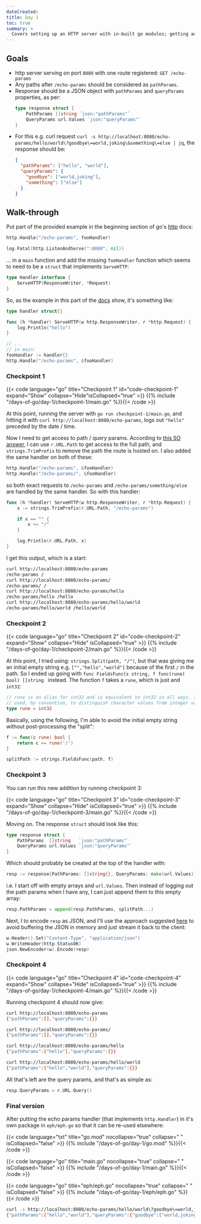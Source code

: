 ```yaml
---
dateCreated:
title: Day 1
toc: true
summary: >
  Covers setting up an HTTP server with in-built go modules; getting access to query params and splitting path params; sending back data as JSON via `json.NewEncoder(w).Encode(resp)`.
---
```


## Goals

- http server serving on port `8080` with one route registered: `GET /echo-params`
- Any paths after `/echo-params` should be considered as `pathParams`.
- Response should be a JSON object with `pathParams` and `queryParams` properties, as per:
  ```go
  type response struct {
      PathParams []string `json:"pathParams"`
      QueryParams url.Values `json:"queryParams"`
  }
  ```
- For this e.g. curl request `curl -s http://localhost:8080/echo-params/hello/world\?goodbye\=world,joking\&something\=else | jq`, the response should be:
  ```json
  {
    "pathParams": ["hello", "world"],
    "queryParams": {
      "goodbye": ["world,joking"],
      "something": ["else"]
    }
  }
  ```

## Walk-through

Put part of the provided example in the beginning section of go's [http](https://pkg.go.dev/net/http#Handler) docs:

```go
http.Handle("/echo-params", fooHandler)

log.Fatal(http.ListenAndServe(":8080", nil))
```

… in a `main` function and add the missing `fooHandler` function which seems to need to be a `struct` that implements `ServeHTTP`:

```go
type Handler interface {
	ServeHTTP(ResponseWriter, *Request)
}
```

So, as the example in this part of the [docs](https://pkg.go.dev/net/http#Handle) show, it's something like:

```go
type handler struct{}

func (h *handler) ServeHTTP(w http.ResponseWriter, r *http.Request) {
    log.Println("hello")
}

// ...
// in main:
fooHandler := handler{}
http.Handle("/echo-params", &fooHandler)
```

### Checkpoint 1

{{< code language="go" title="Checkpoint 1" id="code-checkpoint-1" expand="Show" collapse="Hide"isCollapsed="true" >}}
{{% include "/days-of-go/day-1/checkpoint-1/main.go" %}}{{< /code >}}

At this point, running the server with `go run checkpoint-1/main.go`, and hitting it with `curl http://localhost:8080/echo-params`, logs out `"hello"` preceded by the date / time.

Now I need to get access to path / query params. According to [this SO answer](https://stackoverflow.com/a/34315203/990159), I can use `r.URL.Path` to get access to the full path, and `strings.TrimPrefix` to remove the path the route is hosted on. I also added the same handler on both of these:

```go
http.Handle("/echo-params", &fooHandler)
http.Handle("/echo-params/", &fooHandler)
```

so both exact requests to `/echo-params` and `/echo-params/something/else` are handled by the same handler. So with this handler:

```go
func (h *handler) ServeHTTP(w http.ResponseWriter, r *http.Request) {
	x := strings.TrimPrefix(r.URL.Path, "/echo-params")

	if x == "" {
		x += "/"
	}

	log.Println(r.URL.Path, x)
}
```

I get this output, which is a start:

```txt
curl http://localhost:8080/echo-params
/echo-params /
curl http://localhost:8080/echo-params/
/echo-params/ /
curl http://localhost:8080/echo-params/hello
/echo-params/hello /hello
curl http://localhost:8080/echo-params/hello/world
/echo-params/hello/world /hello/world
```

### Checkpoint 2

{{< code language="go" title="Checkpoint 2" id="code-checkpoint-2" expand="Show" collapse="Hide" isCollapsed="true" >}}
{{% include "/days-of-go/day-1/checkpoint-2/main.go" %}}{{< /code >}}

At this point, I tried using: `strings.Split(path, "/")`, but that was giving me an initial empty string e.g. `["","hello","world"]` because of the first `/` in the path. So I ended up going with `func FieldsFunc(s string, f func(rune) bool) []string ` instead. The function `f` takes a `rune`, which is just and `int32`:

```go
// rune is an alias for int32 and is equivalent to int32 in all ways. It is
// used, by convention, to distinguish character values from integer values.
type rune = int32
```

Basically, using the following, I'm able to avoid the initial empty string without post-processing the "split":

```go
f := func(c rune) bool {
    return c == rune('/')
}

splitPath := strings.FieldsFunc(path, f)
```

### Checkpoint 3

You can run this new addition by running checkpoint 3:

{{< code language="go" title="Checkpoint 3" id="code-checkpoint-3" expand="Show" collapse="Hide" isCollapsed="true" >}}
{{% include "/days-of-go/day-1/checkpoint-3/main.go" %}}{{< /code >}}

Moving on. The response `struct` should look like this:

```go
type response struct {
	PathParams  []string   `json:"pathParams"`
	QueryParams url.Values `json:"queryParams"`
}
```

Which should probably be created at the top of the handler with:

```go
resp := response{PathParams: []string{}, QueryParams: make(url.Values)}
```

i.e. I start off with empty arrays and `url.Values`. Then instead of logging out the path params when I have any, I can just append them to this empty array:

```go
resp.PathParams = append(resp.PathParams, splitPath...)
```

Next, I to encode `resp` as JSON, and I'll use the approach suggested [here](https://stackoverflow.com/a/37872799/990159) to avoid buffering the JSON in memory and just stream it back to the client:

```go
w.Header().Set("Content-Type", "application/json")
w.WriteHeader(http.StatusOK)
json.NewEncoder(w).Encode(resp)
```

### Checkpoint 4

{{< code language="go" title="Checkpoint 4" id="code-checkpoint-4" expand="Show" collapse="Hide" isCollapsed="true" >}}
{{% include "/days-of-go/day-1/checkpoint-4/main.go" %}}{{< /code >}}

Running checkpoint 4 should now give:

```sh
curl http://localhost:8080/echo-params
{"pathParams":[],"queryParams":{}}

curl http://localhost:8080/echo-params/
{"pathParams":[],"queryParams":{}}

curl http://localhost:8080/echo-params/hello
{"pathParams":["hello"],"queryParams":{}}

curl http://localhost:8080/echo-params/hello/world
{"pathParams":["hello","world"],"queryParams":{}}
```

All that's left are the query params, and that's as simple as:

```go
resp.QueryParams = r.URL.Query()
```

### Final version

After putting the echo params handler (that implements `http.Handler`) in it's own package in `eph/eph.go` so that it can be re-used elsewhere:

{{< code language="txt" title="go.mod" nocollapse="true" collapse=" " isCollapsed="false" >}}
{{% include "/days-of-go/day-1/go.mod" %}}{{< /code >}}

{{< code language="go" title="main.go" nocollapse="true" collapse=" " isCollapsed="false" >}}
{{% include "/days-of-go/day-1/main.go" %}}{{< /code >}}

{{< code language="go" title="eph/eph.go" nocollapse="true" collapse=" " isCollapsed="false" >}}
{{% include "/days-of-go/day-1/eph/eph.go" %}}{{< /code >}}

```sh
curl -s http://localhost:8080/echo-params/hello/world\?goodbye\=world,joking\&something\=else
{"pathParams":["hello","world"],"queryParams":{"goodbye":["world,joking"],"something":["else"]}}
```
